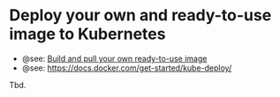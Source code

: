 # Deploy your own and ready-to-use image to Kubernetes

* @see: [Build and pull your own ready-to-use image](../../build/README.md)
* @see: https://docs.docker.com/get-started/kube-deploy/

Tbd.

